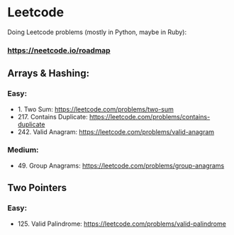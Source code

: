 # Leetcode
Doing Leetcode problems (mostly in Python, maybe in Ruby):
### https://neetcode.io/roadmap

## Arrays & Hashing:
### Easy:
* 1\. Two Sum: https://leetcode.com/problems/two-sum
* 217\. Contains Duplicate: https://leetcode.com/problems/contains-duplicate
* 242\. Valid Anagram: https://leetcode.com/problems/valid-anagram

### Medium:
* 49\. Group Anagrams: https://leetcode.com/problems/group-anagrams

## Two Pointers
### Easy:
* 125\. Valid Palindrome: https://leetcode.com/problems/valid-palindrome
